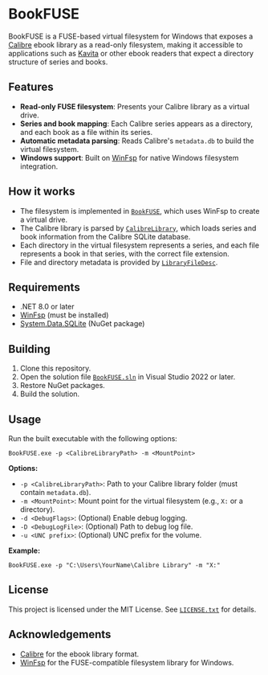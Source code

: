# BookFUSE

BookFUSE is a FUSE-based virtual filesystem for Windows that exposes a [Calibre](https://calibre-ebook.com/) ebook library as a read-only filesystem, making it accessible to applications such as [Kavita](https://www.kavitareader.com/) or other ebook readers that expect a directory structure of series and books.

## Features

- **Read-only FUSE filesystem**: Presents your Calibre library as a virtual drive.
- **Series and book mapping**: Each Calibre series appears as a directory, and each book as a file within its series.
- **Automatic metadata parsing**: Reads Calibre's `metadata.db` to build the virtual filesystem.
- **Windows support**: Built on [WinFsp](https://github.com/billziss-gh/winfsp) for native Windows filesystem integration.

## How it works

- The filesystem is implemented in [`BookFUSE`](BookFUSE.cs), which uses WinFsp to create a virtual drive.
- The Calibre library is parsed by [`CalibreLibrary`](CalibreLibrary.cs), which loads series and book information from the Calibre SQLite database.
- Each directory in the virtual filesystem represents a series, and each file represents a book in that series, with the correct file extension.
- File and directory metadata is provided by [`LibraryFileDesc`](LibraryFileDesc.cs).

## Requirements

- .NET 8.0 or later
- [WinFsp](https://github.com/billziss-gh/winfsp) (must be installed)
- [System.Data.SQLite](https://system.data.sqlite.org/index.html/doc/trunk/www/index.wiki) (NuGet package)

## Building

1. Clone this repository.
2. Open the solution file [`BookFUSE.sln`](BookFUSE.sln) in Visual Studio 2022 or later.
3. Restore NuGet packages.
4. Build the solution.

## Usage

Run the built executable with the following options:

    BookFUSE.exe -p <CalibreLibraryPath> -m <MountPoint>

**Options:**

- `-p <CalibreLibraryPath>`: Path to your Calibre library folder (must contain `metadata.db`).
- `-m <MountPoint>`: Mount point for the virtual filesystem (e.g., `X:` or a directory).
- `-d <DebugFlags>`: (Optional) Enable debug logging.
- `-D <DebugLogFile>`: (Optional) Path to debug log file.
- `-u <UNC prefix>`: (Optional) UNC prefix for the volume.

**Example:**

    BookFUSE.exe -p "C:\Users\YourName\Calibre Library" -m "X:"

## License

This project is licensed under the MIT License. See [`LICENSE.txt`](LICENSE.txt) for details.

## Acknowledgements

- [Calibre](https://calibre-ebook.com/) for the ebook library format.
- [WinFsp](https://github.com/billziss-gh/winfsp) for the FUSE-compatible filesystem library for Windows.
